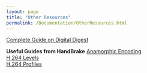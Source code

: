 ```yaml
---
layout: page
title: "Other Resources"
permalink: /Documentation/OtherResources.html
---
```


[Complete Guide on Digital Digest](http://www.digital-digest.com/articles/VidCoder_Tutorial_page1.html)

**Useful Guides from HandBrake**
[Anamorphic Encoding](https://trac.handbrake.fr/wiki/AnamorphicGuide)  
[H.264 Levels](https://forum.handbrake.fr/viewtopic.php?f=6&t=19368)  
[H.264 Profiles](https://forum.handbrake.fr/viewtopic.php?f=6&t=19362)  